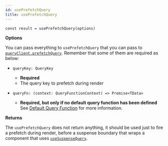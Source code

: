 ```yaml
---
id: usePrefetchQuery
title: usePrefetchQuery
---
```


```tsx
const result = usePrefetchQuery(options)
```

**Options**

You can pass everything to `usePrefetchQuery` that you can pass to [`queryClient.prefetchQuery`](../../../reference/QueryClient#queryclientprefetchquery). Remember that some of them are required as below:

- `queryKey: QueryKey`

  - **Required**
  - The query key to prefetch during render

- `queryFn: (context: QueryFunctionContext) => Promise<TData>`
  - **Required, but only if no default query function has been defined** See [Default Query Function](../../guides/default-query-function) for more information.

**Returns**

The `usePrefetchQuery` does not return anything, it should be used just to fire a prefetch during render, before a suspense boundary that wraps a component that uses [`useSuspenseQuery`](../reference/useSuspenseQuery).

